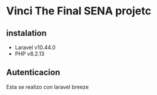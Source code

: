 # Vinci The Final SENA projetc

## instalation

 - Laravel v10.44.0
 - PHP v8.2.13

## Autenticacion

Esta se realizo con laravel breeze
